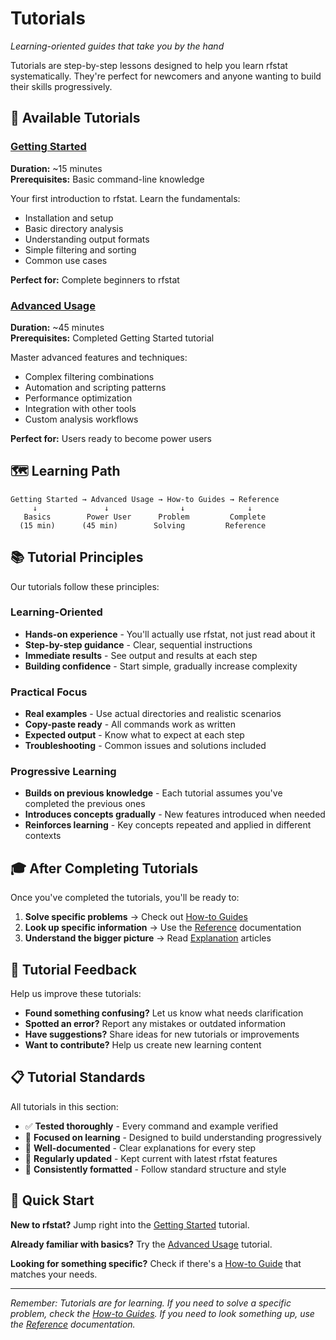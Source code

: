 # Tutorials

*Learning-oriented guides that take you by the hand*

Tutorials are step-by-step lessons designed to help you learn rfstat systematically. They're perfect for newcomers and anyone wanting to build their skills progressively.

## 🎯 Available Tutorials

### [Getting Started](getting-started.md)
**Duration:** ~15 minutes  
**Prerequisites:** Basic command-line knowledge

Your first introduction to rfstat. Learn the fundamentals:
- Installation and setup
- Basic directory analysis
- Understanding output formats
- Simple filtering and sorting
- Common use cases

**Perfect for:** Complete beginners to rfstat

### [Advanced Usage](advanced-usage.md)
**Duration:** ~45 minutes  
**Prerequisites:** Completed Getting Started tutorial

Master advanced features and techniques:
- Complex filtering combinations
- Automation and scripting patterns
- Performance optimization
- Integration with other tools
- Custom analysis workflows

**Perfect for:** Users ready to become power users

## 🗺️ Learning Path

```
Getting Started → Advanced Usage → How-to Guides → Reference
     ↓               ↓                ↓              ↓
   Basics        Power User      Problem         Complete
  (15 min)      (45 min)        Solving         Reference
```

## 📚 Tutorial Principles

Our tutorials follow these principles:

### Learning-Oriented
- **Hands-on experience** - You'll actually use rfstat, not just read about it
- **Step-by-step guidance** - Clear, sequential instructions
- **Immediate results** - See output and results at each step
- **Building confidence** - Start simple, gradually increase complexity

### Practical Focus
- **Real examples** - Use actual directories and realistic scenarios
- **Copy-paste ready** - All commands work as written
- **Expected output** - Know what to expect at each step
- **Troubleshooting** - Common issues and solutions included

### Progressive Learning
- **Builds on previous knowledge** - Each tutorial assumes you've completed the previous ones
- **Introduces concepts gradually** - New features introduced when needed
- **Reinforces learning** - Key concepts repeated and applied in different contexts

## 🎓 After Completing Tutorials

Once you've completed the tutorials, you'll be ready to:

1. **Solve specific problems** → Check out [How-to Guides](../how-to/)
2. **Look up specific information** → Use the [Reference](../reference/) documentation
3. **Understand the bigger picture** → Read [Explanation](../explanation/) articles

## 🤝 Tutorial Feedback

Help us improve these tutorials:

- **Found something confusing?** Let us know what needs clarification
- **Spotted an error?** Report any mistakes or outdated information
- **Have suggestions?** Share ideas for new tutorials or improvements
- **Want to contribute?** Help us create new learning content

## 📋 Tutorial Standards

All tutorials in this section:

- ✅ **Tested thoroughly** - Every command and example verified
- 🎯 **Focused on learning** - Designed to build understanding progressively
- 📝 **Well-documented** - Clear explanations for every step
- 🔄 **Regularly updated** - Kept current with latest rfstat features
- 🎨 **Consistently formatted** - Follow standard structure and style

## 🚀 Quick Start

**New to rfstat?** Jump right into the [Getting Started](getting-started.md) tutorial.

**Already familiar with basics?** Try the [Advanced Usage](advanced-usage.md) tutorial.

**Looking for something specific?** Check if there's a [How-to Guide](../how-to/) that matches your needs.

---

*Remember: Tutorials are for learning. If you need to solve a specific problem, check the [How-to Guides](../how-to/). If you need to look something up, use the [Reference](../reference/) documentation.*
